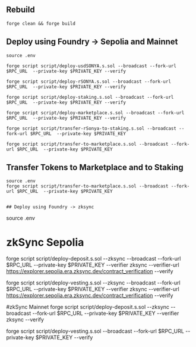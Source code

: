 ## Rebuild
```
forge clean && forge build
```

## Deploy using Foundry -> Sepolia and Mainnet
```
source .env

forge script script/deploy-usdSONYA.s.sol --broadcast --fork-url $RPC_URL  --private-key $PRIVATE_KEY --verify

forge script script/deploy-rSONYA.s.sol --broadcast --fork-url $RPC_URL  --private-key $PRIVATE_KEY --verify

forge script script/deploy-staking.s.sol --broadcast --fork-url $RPC_URL  --private-key $PRIVATE_KEY --verify

forge script script/deploy-marketplace.s.sol --broadcast --fork-url $RPC_URL  --private-key $PRIVATE_KEY --verify

forge script script/transfer-rSonya-to-staking.s.sol --broadcast --fork-url $RPC_URL  --private-key $PRIVATE_KEY

forge script script/transfer-to-marketplace.s.sol --broadcast --fork-url $RPC_URL  --private-key $PRIVATE_KEY
```

## Transfer Tokens to Marketplace and to Staking
```
source .env
forge script script/transfer-to-marketplace.s.sol --broadcast --fork-url $RPC_URL  --private-key $PRIVATE_KEY


## Deploy using Foundry -> zksync
```
source .env
# zkSync Sepolia
forge script script/deploy-deposit.s.sol --zksync --broadcast --fork-url $RPC_URL  --private-key $PRIVATE_KEY --verifier zksync --verifier-url https://explorer.sepolia.era.zksync.dev/contract_verification --verify

forge script script/deploy-vesting.s.sol --zksync --broadcast --fork-url $RPC_URL  --private-key $PRIVATE_KEY --verifier zksync --verifier-url https://explorer.sepolia.era.zksync.dev/contract_verification --verify



#zkSync Mainnet
forge script script/deploy-deposit.s.sol --zksync --broadcast --fork-url $RPC_URL  --private-key $PRIVATE_KEY --verifier zksync --verify

forge script script/deploy-vesting.s.sol --broadcast --fork-url $RPC_URL  --private-key $PRIVATE_KEY --verify
```
